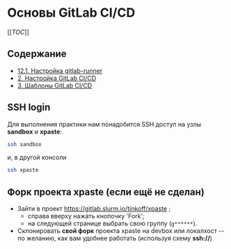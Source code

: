 # Основы GitLab CI/CD

[[_TOC_]]

## Содержание

+ [12.1. Настройка gitlab-runner](gitlab-runner.md)
+ [2. Настройка GitLab CI/CD](gitlab-ci.md)
+ [3. Шаблоны GitLab CI/CD](gitlab-ci-include.md)

## SSH login

Для выполнения практики нам понадобится SSH доступ на узлы **sandbox** и **xpaste**:
```sh
ssh sandbox
```
и, в другой консоли
```sh
ssh xpaste
```

## Форк проекта xpaste (если ещё не сделан)

+ Зайти в проект https://gitlab.slurm.io/tinkoff/xpaste ;
  + справа вверху нажать кнопочку 'Fork';
  + на следующей странице выбрать свою группу (`g******`).
+ Склонировать **свой форк** проекта xpaste на devbox или локалхост --
по желанию, как вам удобнее работать (используя схему **ssh://**)

